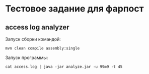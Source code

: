 # Тестовое задание для фарпост
## access log analyzer

Запуск сборки командой:
```
mvn clean compile assembly:single
```
Запуск программы:
```
cat access.log | java -jar analyze.jar -u 99ю9 -t 45
```
